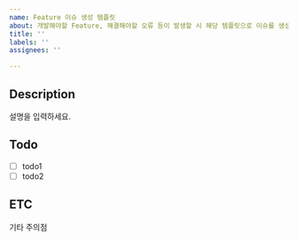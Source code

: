 ```yaml
---
name: Feature 이슈 생성 템플릿
about: 개발해야할 Feature, 해결해야할 오류 등이 발생할 시 해당 템플릿으로 이슈를 생성해 주세요.
title: ''
labels: ''
assignees: ''

---
```


## Description
설명을 입력하세요.

## Todo
- [ ] todo1
- [ ] todo2

## ETC
기타 주의점

